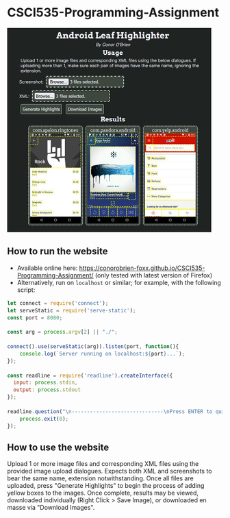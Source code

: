 # CSCI535-Programming-Assignment

![an image of the website in use](./example-usage.jpg)

## How to run the website

- Available online here: https://conorobrien-foxx.github.io/CSCI535-Programming-Assignment/ (only tested with latest version of Firefox)
- Alternatively, run on `localhost` or similar; for example, with the following script:
```js
let connect = require('connect');
let serveStatic = require('serve-static');
const port = 8080;

const arg = process.argv[2] || "./";

connect().use(serveStatic(arg)).listen(port, function(){
    console.log(`Server running on localhost:${port}...`);
});

const readline = require('readline').createInterface({
  input: process.stdin,
  output: process.stdout
});

readline.question("\n------------------------------\nPress ENTER to quit\n------------------------------\n", (name) => {
    process.exit(0);
});
```

## How to use the website

Upload 1 or more image files and corresponding XML files using the provided image upload dialogues. Expects both XML and screenshots to bear the same name, extension notwithstanding. Once all files are uploaded, press "Generate Highlights" to begin the process of adding yellow boxes to the images. Once complete, results may be viewed, downloaded individually (Right Click > Save Image), or downloaded en masse via "Download Images".